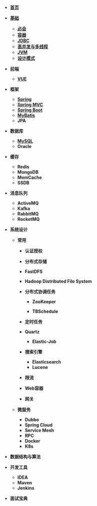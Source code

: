 - [**首页**](/)
- [**基础**](#基础)
  - [**必会**](#必会)
  - [**容器**](#容器)
  - [**JDBC**](#JDBC)
  - [**高并发与多线程**](#高并发与多线程)
  - [**JVM**](#JVM)
  - [**设计模式**](#设计模式)
- **前端**
  - [**VUE**](#VUE)
- **框架**
  - [**Spring**](#Spring)
  - [**Spring MVC**](#Spring-MVC)
  - [**Spring Boot**](#Spring-Boot)
  - [**MyBatis**](#MyBatis)
  - **JPA**
- **数据库**
  - [**MySQL**](#MySQL)
  -  **Oracle**
- **缓存**
  - **Redis**
  - **MongoDB**
  - **MemCache**
  - **SSDB**
- **消息队列**
  - **ActiveMQ**
  - **Kafka**
  - **RabbitMQ**
  - **RocketMQ**
- **系统设计**
  - **常用**
    - **认证授权**
    
    - **分布式存储**
    - **FastDFS**
      
    - **Hadoop Distributed File System**
      
    - **分布式协调任务** 
      - **ZooKeeper**
      
      - **TBSchedule**
      
    - **定时任务**
    - **Quartz**
      - **Elastic-Job**
      
    - **搜索引擎**
    
      - **Elasticsearch**
      - **Lucene**
    
    - **限流**
    
    - **Web容器**
    
    - **网关**
    
  - **微服务**
    
    - **Dubbo**
    - **Spring Cloud**
    - **Service Mesh**
    - **RPC**
    - **Docker**
    - **K8s**
- **数据结构与算法**
- **开发工具**
  
  - **IDEA**
  - **Maven**
  - **Jenkins**
- **面试宝典**

